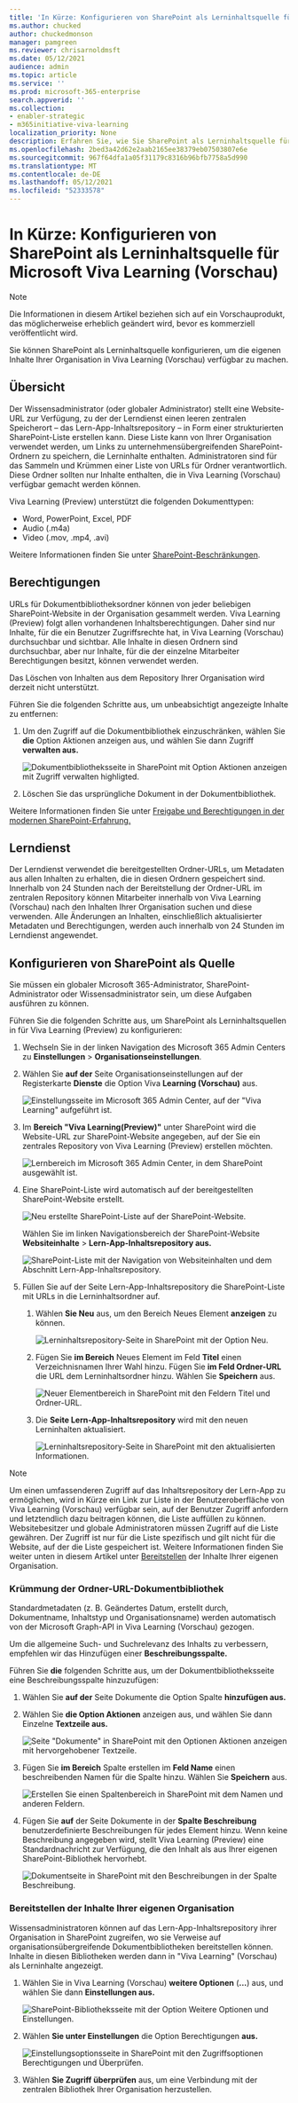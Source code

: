```yaml
---
title: 'In Kürze: Konfigurieren von SharePoint als Lerninhaltsquelle für Microsoft Viva Learning (Vorschau)'
ms.author: chucked
author: chuckedmonson
manager: pamgreen
ms.reviewer: chrisarnoldmsft
ms.date: 05/12/2021
audience: admin
ms.topic: article
ms.service: ''
ms.prod: microsoft-365-enterprise
search.appverid: ''
ms.collection:
- enabler-strategic
- m365initiative-viva-learning
localization_priority: None
description: Erfahren Sie, wie Sie SharePoint als Lerninhaltsquelle für Microsoft Viva Learning (Vorschau) konfigurieren.
ms.openlocfilehash: 2bed3a42d62e2aab2165ee38379eb07503807e6e
ms.sourcegitcommit: 967f64dfa1a05f31179c8316b96bfb7758a5d990
ms.translationtype: MT
ms.contentlocale: de-DE
ms.lasthandoff: 05/12/2021
ms.locfileid: "52333578"
---
```

# <a name="coming-soon-configure-sharepoint-as-a-learning-content-source-for-microsoft-viva-learning-preview"></a>In Kürze: Konfigurieren von SharePoint als Lerninhaltsquelle für Microsoft Viva Learning (Vorschau)

> [!NOTE]
> Die Informationen in diesem Artikel beziehen sich auf ein Vorschauprodukt, das möglicherweise erheblich geändert wird, bevor es kommerziell veröffentlicht wird. 

Sie können SharePoint als Lerninhaltsquelle konfigurieren, um die eigenen Inhalte Ihrer Organisation in Viva Learning (Vorschau) verfügbar zu machen.

## <a name="overview"></a>Übersicht

Der Wissensadministrator (oder globaler Administrator) stellt eine Website-URL zur Verfügung, zu der der Lerndienst einen leeren zentralen Speicherort – das Lern-App-Inhaltsrepository – in Form einer strukturierten SharePoint-Liste erstellen kann. Diese Liste kann von Ihrer Organisation verwendet werden, um Links zu unternehmensübergreifenden SharePoint-Ordnern zu speichern, die Lerninhalte enthalten. Administratoren sind für das Sammeln und Krümmen einer Liste von URLs für Ordner verantwortlich. Diese Ordner sollten nur Inhalte enthalten, die in Viva Learning (Vorschau) verfügbar gemacht werden können.

Viva Learning (Preview) unterstützt die folgenden Dokumenttypen:

- Word, PowerPoint, Excel, PDF
- Audio (.m4a)
- Video (.mov, .mp4, .avi)

Weitere Informationen finden Sie unter [SharePoint-Beschränkungen](/office365/servicedescriptions/sharepoint-online-service-description/sharepoint-online-limits?redirectSourcePath=%252farticle%252fSharePoint-Online-limits-8f34ff47-b749-408b-abc0-b605e1f6d498). 

## <a name="permissions"></a>Berechtigungen

URLs für Dokumentbibliotheksordner können von jeder beliebigen SharePoint-Website in der Organisation gesammelt werden. Viva Learning (Preview) folgt allen vorhandenen Inhaltsberechtigungen. Daher sind nur Inhalte, für die ein Benutzer Zugriffsrechte hat, in Viva Learning (Vorschau) durchsuchbar und sichtbar. Alle Inhalte in diesen Ordnern sind durchsuchbar, aber nur Inhalte, für die der einzelne Mitarbeiter Berechtigungen besitzt, können verwendet werden.

Das Löschen von Inhalten aus dem Repository Ihrer Organisation wird derzeit nicht unterstützt.

Führen Sie die folgenden Schritte aus, um unbeabsichtigt angezeigte Inhalte zu entfernen:

1.  Um den Zugriff auf die Dokumentbibliothek einzuschränken, wählen Sie **die** Option Aktionen anzeigen aus, und wählen Sie dann Zugriff **verwalten aus.**
     
     ![Dokumentbibliotheksseite in SharePoint mit Option Aktionen anzeigen mit Zugriff verwalten highligted.](../media/learning/learning-sharepoint-permissions2.png)

2.  Löschen Sie das ursprüngliche Dokument in der Dokumentbibliothek.

Weitere Informationen finden Sie unter [Freigabe und Berechtigungen in der modernen SharePoint-Erfahrung.](/sharepoint/modern-experience-sharing-permissions) 

## <a name="learning-service"></a>Lerndienst

Der Lerndienst verwendet die bereitgestellten Ordner-URLs, um Metadaten aus allen Inhalten zu erhalten, die in diesen Ordnern gespeichert sind. Innerhalb von 24 Stunden nach der Bereitstellung der Ordner-URL im zentralen Repository können Mitarbeiter innerhalb von Viva Learning (Vorschau) nach den Inhalten Ihrer Organisation suchen und diese verwenden. Alle Änderungen an Inhalten, einschließlich aktualisierter Metadaten und Berechtigungen, werden auch innerhalb von 24 Stunden im Lerndienst angewendet.

## <a name="configure-sharepoint-as-a-source"></a>Konfigurieren von SharePoint als Quelle

Sie müssen ein globaler Microsoft 365-Administrator, SharePoint-Administrator oder Wissensadministrator sein, um diese Aufgaben ausführen zu können.

Führen Sie die folgenden Schritte aus, um SharePoint als Lerninhaltsquellen in für Viva Learning (Preview) zu konfigurieren:

1.  Wechseln Sie in der linken Navigation des Microsoft 365 Admin Centers zu **Einstellungen**  >  **Organisationseinstellungen**.
 
2.  Wählen Sie **auf der** Seite Organisationseinstellungen auf der Registerkarte **Dienste** die Option Viva **Learning (Vorschau)** aus.

     ![Einstellungsseite im Microsoft 365 Admin Center, auf der "Viva Learning" aufgeführt ist.](../media/learning/learning-sharepoint-configure1.png)

3.  Im **Bereich "Viva Learning(Preview)"** unter SharePoint wird die Website-URL zur SharePoint-Website angegeben, auf der Sie ein zentrales Repository von Viva Learning (Preview) erstellen möchten.

     ![Lernbereich im Microsoft 365 Admin Center, in dem SharePoint ausgewählt ist.](../media/learning/learning-sharepoint-configure2.png)

4.  Eine SharePoint-Liste wird automatisch auf der bereitgestellten SharePoint-Website erstellt.

     ![Neu erstellte SharePoint-Liste auf der SharePoint-Website.](../media/learning/learning-sharepoint-configure3.png)

     Wählen Sie im linken Navigationsbereich der SharePoint-Website **Websiteinhalte**  >  **Lern-App-Inhaltsrepository aus.** 

     ![SharePoint-Liste mit der Navigation von Websiteinhalten und dem Abschnitt Lern-App-Inhaltsrepository.](../media/learning/learning-sharepoint-configure4.png) 

5. Füllen Sie auf der Seite Lern-App-Inhaltsrepository die SharePoint-Liste mit URLs in die Lerninhaltsordner auf. 

   1. Wählen **Sie Neu** aus, um den Bereich Neues Element **anzeigen** zu können. 

       ![Lerninhaltsrepository-Seite in SharePoint mit der Option Neu.](../media/learning/learning-sharepoint-configure5.png)
 
   2. Fügen Sie **im Bereich** Neues Element im Feld **Titel** einen Verzeichnisnamen Ihrer Wahl hinzu. Fügen Sie **im Feld Ordner-URL** die URL dem Lerninhaltsordner hinzu. Wählen Sie **Speichern** aus.

       ![Neuer Elementbereich in SharePoint mit den Feldern Titel und Ordner-URL.](../media/learning/learning-sharepoint-configure6.png)

   3. Die **Seite Lern-App-Inhaltsrepository** wird mit den neuen Lerninhalten aktualisiert.

       ![Lerninhaltsrepository-Seite in SharePoint mit den aktualisierten Informationen.](../media/learning/learning-sharepoint-configure7.png)

> [!NOTE]
> Um einen umfassenderen Zugriff auf das Inhaltsrepository der Lern-App zu ermöglichen, wird in Kürze ein Link zur Liste in der Benutzeroberfläche von Viva Learning (Vorschau) verfügbar sein, auf der Benutzer Zugriff anfordern und letztendlich dazu beitragen können, die Liste auffüllen zu können. Websitebesitzer und globale Administratoren müssen Zugriff auf die Liste gewähren. Der Zugriff ist nur für die Liste spezifisch und gilt nicht für die Website, auf der die Liste gespeichert ist. Weitere Informationen finden Sie weiter unten in diesem Artikel unter [Bereitstellen](#provide-your-own-organizations-content) der Inhalte Ihrer eigenen Organisation.

### <a name="folder-url-document-library-curation"></a>Krümmung der Ordner-URL-Dokumentbibliothek

Standardmetadaten (z. B. Geändertes Datum, erstellt durch, Dokumentname, Inhaltstyp und Organisationsname) werden automatisch von der Microsoft Graph-API in Viva Learning (Vorschau) gezogen.
 
Um die allgemeine Such- und Suchrelevanz des Inhalts zu verbessern, empfehlen wir das Hinzufügen einer **Beschreibungsspalte.**

Führen Sie **die** folgenden Schritte aus, um der Dokumentbibliotheksseite eine Beschreibungsspalte hinzuzufügen:

1.  Wählen Sie **auf der** Seite Dokumente die Option Spalte **hinzufügen aus.**

2. Wählen Sie **die Option Aktionen** anzeigen aus, und wählen Sie dann Einzelne **Textzeile aus.**

     ![Seite "Dokumente" in SharePoint mit den Optionen Aktionen anzeigen mit hervorgehobener Textzeile.](../media/learning/learning-sharepoint-curation1.png)

3. Fügen Sie **im Bereich** Spalte erstellen im **Feld Name** einen beschreibenden Namen für die Spalte hinzu. Wählen Sie **Speichern** aus.

     ![Erstellen Sie einen Spaltenbereich in SharePoint mit dem Namen und anderen Feldern.](../media/learning/learning-sharepoint-curation2.png)
 
4. Fügen Sie **auf** der Seite Dokumente in der **Spalte Beschreibung** benutzerdefinierte Beschreibungen für jedes Element hinzu. Wenn keine Beschreibung angegeben wird, stellt Viva Learning (Preview) eine Standardnachricht zur Verfügung, die den Inhalt als aus Ihrer eigenen SharePoint-Bibliothek hervorhebt. 

     ![Dokumentseite in SharePoint mit den Beschreibungen in der Spalte Beschreibung.](../media/learning/learning-sharepoint-curation3.png)
 
### <a name="provide-your-own-organizations-content"></a>Bereitstellen der Inhalte Ihrer eigenen Organisation

Wissensadministratoren können auf das Lern-App-Inhaltsrepository ihrer Organisation in SharePoint zugreifen, wo sie Verweise auf organisationsübergreifende Dokumentbibliotheken bereitstellen können. Inhalte in diesen Bibliotheken werden dann in "Viva Learning" (Vorschau) als Lerninhalte angezeigt.

1. Wählen Sie in Viva Learning (Vorschau) **weitere Optionen** (**...**) aus, und wählen Sie dann **Einstellungen aus.**

     ![SharePoint-Bibliotheksseite mit der Option Weitere Optionen und Einstellungen.](../media/learning/learning-sharepoint-library-1.png)
     
2. Wählen **Sie unter Einstellungen** die Option Berechtigungen **aus.**

     ![Einstellungsoptionsseite in SharePoint mit den Zugriffsoptionen Berechtigungen und Überprüfen.](../media/learning/learning-sharepoint-library-2.png)

3. Wählen **Sie Zugriff überprüfen** aus, um eine Verbindung mit der zentralen Bibliothek Ihrer Organisation herzustellen.
     
